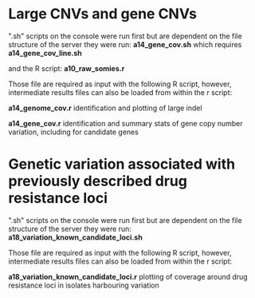 

# Large CNVs and gene CNVs

".sh" scripts on the console were run first but are dependent on the file structure of the server they were run:
**a14_gene_cov.sh** 
which requires **a14_gene_cov_line.sh**

and the R script:
**a10_raw_somies.r**

Those file are required as input with the following R script, however, intermediate results files can also be loaded from within the r script:

**a14_genome_cov.r**  identification and plotting of large indel

**a14_gene_cov.r**    identification and summary stats of gene copy number variation, including for candidate genes


# Genetic variation associated with previously described drug resistance loci

".sh" scripts on the console were run first but are dependent on the file structure of the server they were run:
**a18_variation_known_candidate_loci.sh**

Those file are required as input with the following R script, however, intermediate results files can also be loaded from within the r script:

**a18_variation_known_candidate_loci.r**  plotting of coverage around drug resistance loci in isolates harbouring variation

